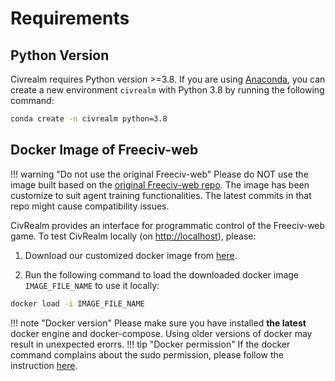 # Requirements

## Python Version

Civrealm requires Python version >=3.8. If you are using [Anaconda](https://www.anaconda.com/data-science-platform), you can create a new environment `civrealm` with Python 3.8 by running the following command:

```bash
conda create -n civrealm python=3.8
```

## Docker Image of Freeciv-web

!!! warning "Do not use the original Freeciv-web"
    Please do NOT use the image built based on the [original Freeciv-web repo](https://github.com/freeciv/freeciv-web). The image has been customize to suit agent training functionalities. The latest commits in that repo might cause compatibility issues.

CivRealm provides an interface for programmatic control of the Freeciv-web game. To test CivRealm locally (on <http://localhost>), please:

1. Download our customized docker image from [here](https://drive.google.com/file/d/1tf32JpwqGN7AtUPe0Q4fIRkE4icSM-51/view?usp=sharing).

2. Run the following command to load the downloaded docker image `IMAGE_FILE_NAME` to use it locally:

```bash
docker load -i IMAGE_FILE_NAME
```

!!! note "Docker version"
    Please make sure you have installed **the latest** docker engine and docker-compose. Using older versions of docker may result in unexpected erorrs.
!!! tip "Docker permission"
    If the docker command complains about the sudo permission, please follow the instruction [here](https://askubuntu.com/questions/477551/how-can-i-use-docker-without-sudo).
